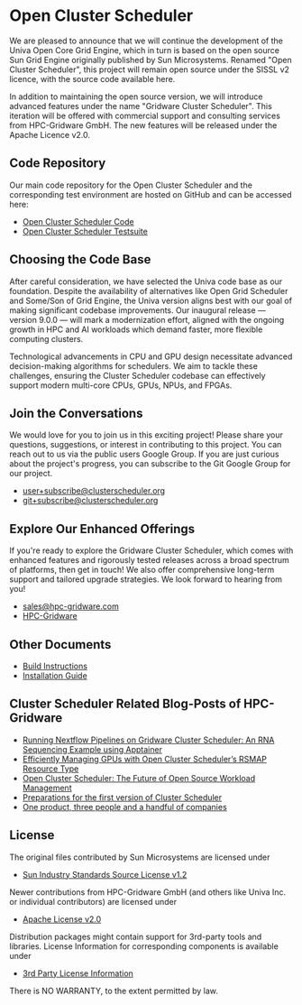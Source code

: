 # Open Cluster Scheduler

We are pleased to announce that we will continue the development of the Univa Open Core Grid Engine, which in
turn is based on the open source Sun Grid Engine originally published by Sun Microsystems. Renamed
"Open Cluster Scheduler", this project will remain open source under the SISSL v2 licence, with the source code
available here.

In addition to maintaining the open source version, we will introduce advanced features under the name
"Gridware Cluster Scheduler". This iteration will be offered with commercial support and consulting services from
HPC-Gridware GmbH. The new features will be released under the Apache Licence v2.0.

## Code Repository

Our main code repository for the Open Cluster Scheduler and the corresponding test environment are hosted on GitHub and can be accessed here:

- [Open Cluster Scheduler Code](https://github.com/hpc-gridware/clusterscheduler)
- [Open Cluster Scheduler Testsuite](https://github.com/hpc-gridware/testsuite)

## Choosing the Code Base

After careful consideration, we have selected the Univa code base as our foundation. Despite the availability of
alternatives like Open Grid Scheduler and Some/Son of Grid Engine, the Univa version aligns best with our goal of
making significant codebase improvements. Our inaugural release — version 9.0.0 — will mark a modernization effort,
aligned with the ongoing growth in HPC and AI workloads which demand faster, more flexible computing clusters.

Technological advancements in CPU and GPU design necessitate advanced decision-making algorithms for schedulers.
We aim to tackle these challenges, ensuring the Cluster Scheduler codebase can effectively support modern
multi-core CPUs, GPUs, NPUs, and FPGAs.

## Join the Conversations

We would love for you to join us in this exciting project! Please share your questions, suggestions, or interest in
contributing to this project. You can reach out to us via the public users Google Group. If you are just curious about
the project's progress, you can subscribe to the Git Google Group for our project.

- user+subscribe@clusterscheduler.org
- git+subscribe@clusterscheduler.org

## Explore Our Enhanced Offerings

If you're ready to explore the Gridware Cluster Scheduler, which comes with enhanced features and rigorously tested releases across a broad spectrum of platforms, then get in touch! We also offer comprehensive long-term support and tailored upgrade strategies. We look forward to hearing from you!

- sales@hpc-gridware.com
- [HPC-Gridware](https://www.hpc-gridware.com/)

## Other Documents

- [Build Instructions](https://github.com/hpc-gridware/clusterscheduler/blob/master/doc/markdown/manual/development-guide/01_prepare_dev_env.md)
- [Installation Guide](https://github.com/hpc-gridware/clusterscheduler/blob/master/doc/markdown/manual/installation-guide/01_planning_the_installation.md)

## Cluster Scheduler Related Blog-Posts of HPC-Gridware

- [Running Nextflow Pipelines on Gridware Cluster Scheduler: An RNA Sequencing Example using Apptainer](https://www.hpc-gridware.com/running-nextflow-pipelines-on-gridware-cluster-scheduler-an-rna-sequencing-example-using-apptainer/)
- [Efficiently Managing GPUs with Open Cluster Scheduler’s RSMAP Resource Type](https://www.hpc-gridware.com/efficiently-managing-gpus-with-open-cluster-schedulers-rsmap-resource-type/)
- [Open Cluster Scheduler: The Future of Open Source Workload Management](https://www.hpc-gridware.com/announcing-open-cluster-scheduler-next-generation-open-source-workload-management/)
- [Preparations for the first version of Cluster Scheduler](https://www.hpc-gridware.com/preparations-for-the-first-version-of-cluster-scheduler/)
- [One product, three people and a handful of companies](https://www.hpc-gridware.com/one-product-three-people-and-a-handful-of-companies/)

## License

The original files contributed by Sun Microsystems are licensed under

- [Sun Industry Standards Source License v1.2](https://github.com/hpc-gridware/clusterscheduler/blob/master/License_SISSL_v1-2.txt)

Newer contributions from HPC-Gridware GmbH (and others like Univa Inc. or individual contributors) are licensed under

- [Apache License v2.0](https://github.com/hpc-gridware/clusterscheduler/blob/master/License_APACHE_v2-0.txt)

Distribution packages might contain support for 3rd-party tools and libraries. License Information for corresponding
components is available under

- [3rd Party License Information](https://github.com/hpc-gridware/clusterscheduler/blob/master/source/dist/3rd_party/3rd_party_licscopyrights.md)

There is NO WARRANTY, to the extent permitted by law.

